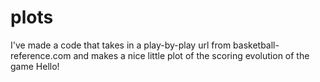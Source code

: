 # plots
I've made a code that takes in a play-by-play url from basketball-reference.com and makes a nice little plot of the scoring evolution of the game
Hello!
